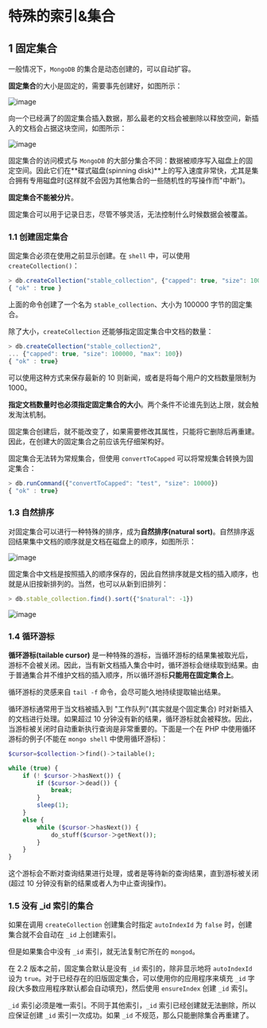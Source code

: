 # 特殊的索引&集合

## 1 固定集合

一般情况下，`MongoDB` 的集合是动态创建的，可以自动扩容。

**固定集合**的大小是固定的，需要事先创建好，如图所示：

![image](https://github.com/TomatoZ7/notes-of-tz/blob/master/nosql/MongoDB/images/mongo_special_1.jpg)

向一个已经满了的固定集合插入数据，那么最老的文档会被删除以释放空间，新插入的文档会占据这块空间，如图所示：

![image](https://github.com/TomatoZ7/notes-of-tz/blob/master/nosql/MongoDB/images/mongo_special_2.jpg)

固定集合的访问模式与 `MongoDB` 的大部分集合不同：数据被顺序写入磁盘上的固定空间。因此它们在**碟式磁盘(spinning disk)**上的写入速度非常快，尤其是集合拥有专用磁盘时(这样就不会因为其他集合的一些随机性的写操作而"中断")。

**固定集合不能被分片**。

固定集合可以用于记录日志，尽管不够灵活，无法控制什么时候数据会被覆盖。

### 1.1 创建固定集合

固定集合必须在使用之前显示创建。在 `shell` 中，可以使用 `createCollection()`：

```js
> db.createCollection("stable_collection", {"capped": true, "size": 100000})
{ "ok" : true }
```

上面的命令创建了一个名为 `stable_collection`、大小为 100000 字节的固定集合。

除了大小，`createCollection` 还能够指定固定集合中文档的数量：

```js
> db.createCollection("stable_collection2", 
... {"capped": true, "size": 100000, "max": 100})
{ "ok" : true}
```

可以使用这种方式来保存最新的 10 则新闻，或者是将每个用户的文档数量限制为 1000。

**指定文档数量时也必须指定固定集合的大小**。两个条件不论谁先到达上限，就会触发淘汰机制。

固定集合创建后，就不能改变了，如果需要修改其属性，只能将它删除后再重建。因此，在创建大的固定集合之前应该先仔细架构好。

固定集合无法转为常规集合，但使用 `convertToCapped` 可以将常规集合转换为固定集合：

```js
> db.runCommand({"convertToCapped": "test", "size": 10000})
{ "ok" : true}
```

### 1.3 自然排序

对固定集合可以进行一种特殊的排序，成为**自然排序(natural sort)**。自然排序返回结果集中文档的顺序就是文档在磁盘上的顺序，如图所示：

![image](https://github.com/TomatoZ7/notes-of-tz/blob/master/nosql/MongoDB/images/mongo_special_3.jpg)

固定集合中文档是按照插入的顺序保存的，因此自然排序就是文档的插入顺序，也就是从旧按新排列的。当然，也可以从新到旧排列：

```js
> db.stable_collection.find().sort({"$natural": -1})
```

![image](https://github.com/TomatoZ7/notes-of-tz/blob/master/nosql/MongoDB/images/mongo_special_4.jpg)

### 1.4 循环游标

**循环游标(tailable cursor)** 是一种特殊的游标，当循环游标的结果集被取光后，游标不会被关闭。因此，当有新文档插入集合中时，循环游标会继续取到结果。由于普通集合并不维护文档的插入顺序，所以循环游标**只能用在固定集合上**。

循环游标的灵感来自 `tail -f` 命令，会尽可能久地持续提取输出结果。

循环游标通常用于当文档被插入到 "工作队列"(其实就是个固定集合) 时对新插入的文档进行处理。如果超过 10 分钟没有新的结果，循环游标就会被释放。因此，当游标被关闭时自动重新执行查询是非常重要的。下面是一个在 PHP 中使用循环游标的例子(不能在 `mongo shell` 中使用循环游标)：

```php
$cursor=$collection-＞find()-＞tailable();

while (true) {
    if (! $cursor-＞hasNext()) {
        if ($cursor-＞dead()) {
            break;
        }
        sleep(1);
    }
    else {
        while ($cursor-＞hasNext()) {
            do_stuff($cursor-＞getNext());
        }
    }
}
```

这个游标会不断对查询结果进行处理，或者是等待新的查询结果，直到游标被关闭(超过 10 分钟没有新的结果或者人为中止查询操作)。

### 1.5 没有 _id 索引的集合

如果在调用 `createCollection` 创建集合时指定 `autoIndexId` 为 `false` 时，创建集合就不会自动在 `_id` 上创建索引。

但是如果集合中没有 `_id` 索引，就无法复制它所在的 `mongod`。

在 2.2 版本之前，固定集合默认是没有 `_id` 索引的，除非显示地将 `autoIndexId` 设为 `true`。对于已经存在的旧版固定集合，可以使用你的应用程序来填充 `_id` 字段(大多数应用程序默认都会自动填充)，然后使用 `ensureIndex` 创建 `_id` 索引。

`_id` 索引必须是唯一索引。不同于其他索引，`_id` 索引已经创建就无法删除，所以应保证创建 `_id` 索引一次成功。如果 `_id` 不规范，那么只能删除集合再重建了。